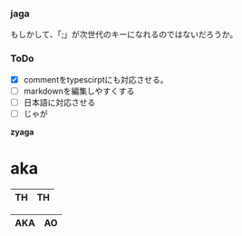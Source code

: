 ### jaga

もしかして、「;」が次世代の<leader>キーになれるのではないだろうか。

### ToDo
- [x] commentをtypescirptにも対応させる。
- [ ] markdownを編集しやすくする
- [ ] 日本語に対応させる
- [ ] じゃが

**zyaga**
# aka
| TH | TH |
| ---- | ---- |

| AKA | AO |
|---- | --- |
